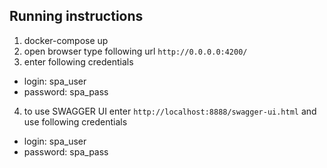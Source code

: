 
## Running instructions

1. docker-compose up
2. open browser type following url `http://0.0.0.0:4200/`
3. enter following credentials 
* login: spa_user
* password: spa_pass
4. to use SWAGGER UI enter `http://localhost:8888/swagger-ui.html` and use following credentials
* login: spa_user
* password: spa_pass

    
